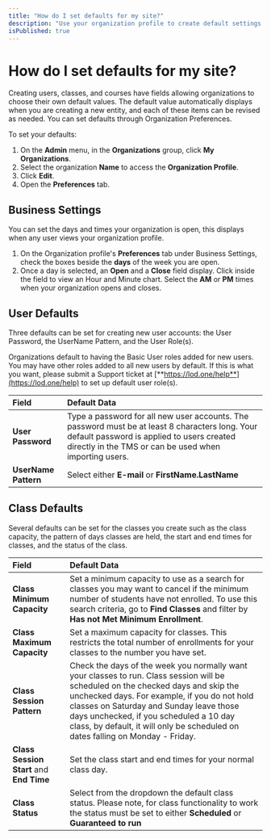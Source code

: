 ```yaml
---
title: "How do I set defaults for my site?"
description: "Use your organization profile to create default settings for classes, users, enrollment cancellations, courses, surveys, and several other items."
isPublished: true
---
```


# How do I set defaults for my site?

Creating users, classes, and courses have fields allowing organizations to choose their own default values. The default value automatically displays when you are creating a new entity, and each of these items can be revised as needed. You can set defaults through Organization Preferences.

To set your defaults:
1. On the **Admin** menu, in the **Organizations** group, click **My Organizations**. 
1. Select the organization **Name** to access the **Organization Profile**.
1. Click **Edit**. 
1. Open the **Preferences** tab. 

## Business Settings
You can set the days and times your organization is open, this displays when any user views your organization profile.

1. On the Organization profile's **Preferences** tab under Business Settings, check the boxes beside the **days** of the week you are open.
1. Once a day is selected, an **Open** and a **Close** field display. Click inside the field to view an Hour and Minute chart. Select the **AM** or **PM** times when your organization opens and closes. 

## User Defaults
Three defaults can be set for creating new user accounts: the User Password, the UserName Pattern, and the User Role(s). 

Organizations default to having the Basic User roles added for new users. You may have other roles added to all new users by default. If this is what you want, please submit a Support ticket at [**https://lod.one/help**](https://lod.one/help) to set up default user role(s).

| Field | Default Data |
|:------|:--------|
| **User Password** | Type a password for all new user accounts. The password must be at least 8 characters long. Your default password is applied to users created directly in the TMS or can be used when importing users. |
| **UserName Pattern** | Select either **E-mail** or **FirstName.LastName** |

## Class Defaults
Several defaults can be set for the classes you create such as the class capacity, the pattern of days classes are held, the start and end times for classes, and the status of the class.

| Field | Default Data |
|:------|:--------|
| **Class Minimum Capacity** | Set a minimum capacity to use as a search for classes you may want to cancel if the minimum number of students have not enrolled. To use this search criteria, go to **Find Classes** and filter by **Has not Met Minimum Enrollment**. |
| **Class Maximum Capacity** | Set a maximum capacity for classes. This restricts the total number of enrollments for your classes to the number you have set. |
| **Class Session Pattern** | Check the days of the week you normally want your classes to run. Class session will be scheduled on the checked days and skip the unchecked days. For example, if you do not hold classes on Saturday and Sunday leave those days unchecked, if you scheduled a 10 day class, by default, it will only be scheduled on dates falling on Monday - Friday.|
| **Class Session Start** and **End Time** | Set the class start and end times for your normal class day. |
| **Class Status** | Select from the dropdown the default class status. Please note, for class functionality to work the status must be set to either **Scheduled** or **Guaranteed to run** |.
